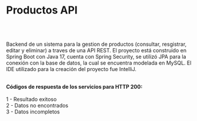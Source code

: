 <h1>Productos API</h1> <br><br>

Backend de un sistema para la gestion de productos (consultar, resgistrar, editar y eliminar) a traves de una API REST.
El proyecto está construido en Spring Boot con Java 17, cuenta con Spring Security, se utilizó JPA para la conexión con la base de datos, la cual se encuentra modelada en MySQL.
El IDE utilizado para la creación del proyecto fue IntelliJ. <br><br>

<strong>Códigos de respuesta de los servicios para HTTP 200:</strong> <br><br>
1 - Resultado exitoso <br>
2 - Datos no encontrados <br>
3 - Datos incompletos <br>